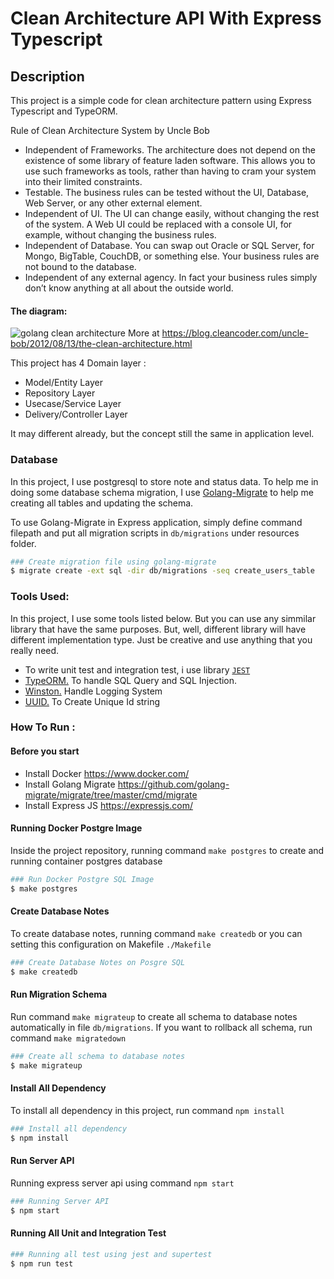 # Clean Architecture API With Express Typescript

## Description
This project is a simple code for clean architecture pattern using Express Typescript and TypeORM.

Rule of Clean Architecture System by Uncle Bob

- Independent of Frameworks. The architecture does not depend on the existence of some library of feature laden software. This allows you to use such frameworks as tools, rather than having to cram your system into their limited constraints.
- Testable. The business rules can be tested without the UI, Database, Web Server, or any other external element.
- Independent of UI. The UI can change easily, without changing the rest of the system. A Web UI could be replaced with a console UI, for example, without changing the business rules.
- Independent of Database. You can swap out Oracle or SQL Server, for Mongo, BigTable, CouchDB, or something else. Your business rules are not bound to the database.
- Independent of any external agency. In fact your business rules simply don’t know anything at all about the outside world.


#### The diagram:

![golang clean architecture](https://blog.cleancoder.com/uncle-bob/images/2012-08-13-the-clean-architecture/CleanArchitecture.jpg)
More at https://blog.cleancoder.com/uncle-bob/2012/08/13/the-clean-architecture.html

This project has 4 Domain layer :

- Model/Entity Layer
- Repository Layer
- Usecase/Service Layer
- Delivery/Controller Layer


It may different already, but the concept still the same in application level.

### Database
In this project, I use postgresql to store note and status data. To help me in doing some database schema migration, I use  [Golang-Migrate](https://flywaydb.org/https://github.com/golang-migrate/migrate)  to help me creating all tables and updating the schema.

To use Golang-Migrate in Express application, simply define command filepath and put all migration scripts in  `db/migrations`  under resources folder.
```bash
### Create migration file using golang-migrate
$ migrate create -ext sql -dir db/migrations -seq create_users_table
```

### Tools Used:

In this project, I use some tools listed below. But you can use any simmilar library that have the same purposes. But, well, different library will have different implementation type. Just be creative and use anything that you really need.

- To write unit test and integration test, i use library [`JEST`](https://jestjs.io/)
- [TypeORM.](https://typeorm.io/) To handle SQL Query and SQL Injection.
- [Winston.](https://github.com/winstonjs/winston) Handle Logging System
- [UUID.](https://github.com/uuidjs/uuid) To Create Unique Id string

### How To Run :
#### Before you start
- Install Docker https://www.docker.com/
- Install Golang Migrate https://github.com/golang-migrate/migrate/tree/master/cmd/migrate
- Install Express JS https://expressjs.com/
#### Running Docker Postgre Image
Inside the project repository, running command `make postgres` to create and running container postgres database
```bash
### Run Docker Postgre SQL Image 
$ make postgres
```
#### Create Database Notes
To create database notes, running command `make createdb` or you can setting this configuration on Makefile `./Makefile`
```bash
### Create Database Notes on Posgre SQL
$ make createdb
```
#### Run Migration Schema
Run command `make migrateup` to create all schema to database notes automatically in file `db/migrations`. If you want to rollback all schema, run command `make migratedown`
```bash
### Create all schema to database notes
$ make migrateup
```
#### Install All Dependency
To install all dependency in this project, run command `npm install`
```bash
### Install all dependency
$ npm install
```
#### Run Server API
Running express server api using command `npm start`
```bash
### Running Server API
$ npm start
```
#### Running All Unit and Integration Test
```bash
### Running all test using jest and supertest
$ npm run test
```

